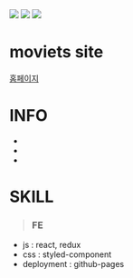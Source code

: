 
<div>
  <img src="https://img.shields.io/github/stars/oktrees/moviets"/>
  <img src="https://img.shields.io/github/issues/oktrees/moviets"/>
  <img src="https://hits.seeyoufarm.com/api/count/incr/badge.svg?url=https%3A%2F%2Fgithub.com%2Foktrees%2Fmoviets&count_bg=%2379C83D&title_bg=%23555555&icon=&icon_color=%23E7E7E7&title=hits&edge_flat=false"/>
</div>

# moviets site  

<a href="https://oktrees.github.io/moviets/">홈페이지</a><br/>

# INFO

* 
* 
* 


# SKILL

> ### FE 
* js : react, redux
* css : styled-component
* deployment : github-pages


